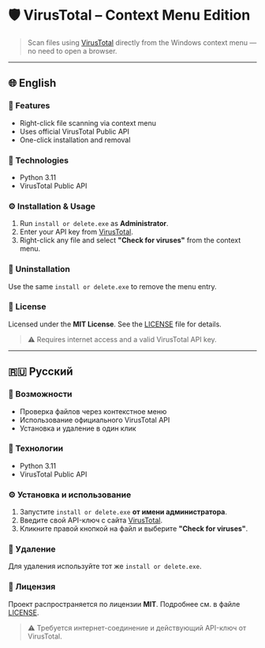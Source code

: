 # 🛡️ VirusTotal – Context Menu Edition

> Scan files using [VirusTotal](https://www.virustotal.com/) directly from the Windows context menu — no need to open a
> browser.

---

## 🌐 English

### 🚀 Features

- Right-click file scanning via context menu
- Uses official VirusTotal Public API
- One-click installation and removal

### 🧰 Technologies

- Python 3.11
- VirusTotal Public API

### ⚙️ Installation & Usage

1. Run `install or delete.exe` as **Administrator**.
2. Enter your API key from [VirusTotal](https://www.virustotal.com/gui/my-apikey).
3. Right-click any file and select **"Check for viruses"** from the context menu.

### 🧼 Uninstallation

Use the same `install or delete.exe` to remove the menu entry.

### 📄 License

Licensed under the **MIT License**. See the [LICENSE](LICENSE) file for details.

> ⚠️ Requires internet access and a valid VirusTotal API key.

---

## 🇷🇺 Русский

### 🚀 Возможности

- Проверка файлов через контекстное меню
- Использование официального VirusTotal API
- Установка и удаление в один клик

### 🧰 Технологии

- Python 3.11
- VirusTotal Public API

### ⚙️ Установка и использование

1. Запустите `install or delete.exe` **от имени администратора**.
2. Введите свой API-ключ с сайта [VirusTotal](https://www.virustotal.com/gui/my-apikey).
3. Кликните правой кнопкой на файл и выберите **"Check for viruses"**.

### 🧼 Удаление

Для удаления используйте тот же `install or delete.exe`.

### 📄 Лицензия

Проект распространяется по лицензии **MIT**. Подробнее см. в файле [LICENSE](LICENSE).

> ⚠️ Требуется интернет-соединение и действующий API-ключ от VirusTotal.
